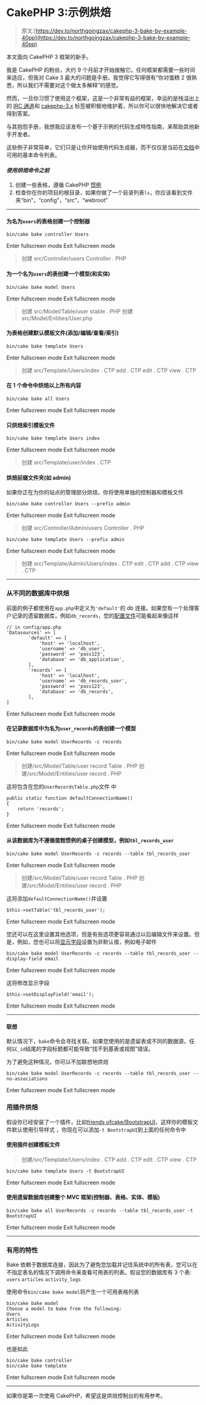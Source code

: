 # CakePHP 3:示例烘焙

> 原文:[https://dev.to/northgoingzax/cakephp-3-bake-by-example-40pp](https://dev.to/northgoingzax/cakephp-3-bake-by-example-40pp)

本文面向 CakePHP 3 框架的新手。

我是 CakePHP 的粉丝，大约 9 个月前才开始接触它。任何框架都需要一些时间来适应，但我对 Cake 3 最大的问题是手册。我觉得它写得很有“你对蛋糕 2 很熟悉，所以我们不需要对这个做太多解释”的感觉。

然而，一旦你习惯了使用这个框架，这是一个非常有益的框架，幸运的是栈溢出上的 [IRC 通道](https://irc.cakephp.org/)和 [cakephp-3.x](https://stackoverflow.com/questions/tagged/cakephp-3.x) 标签被积极地维护着，所以你可以很快地解决它或者得到答案。

与其抱怨手册，我想我应该发布一个基于示例的代码生成特性指南，来帮助其他新手开发者。

这些例子非常简单，它们只是让你开始使用代码生成器，而不仅仅是当前在[文档](https://book.cakephp.org/3.0/en/bake/usage.html)中可用的基本命令列表。

#### *使用烘焙命令之前*

1.  创建一些表格，遵循 CakePHP [惯例](https://book.cakephp.org/3.0/en/intro/conventions.html#database-conventions)
2.  检查你在你的项目的根目录，如果你做了一个目录列表`ls`，你应该看到文件夹“bin”，“config”，“src”，“webroot”

* * *

#### 为名为`users`的表格创建一个控制器

```
bin/cake bake controller Users 
```

Enter fullscreen mode Exit fullscreen mode

> 创建 src/Controller/users Controller . PHP

#### 为一个名为`users`的表创建一个模型(和实体)

```
bin/cake bake model Users 
```

Enter fullscreen mode Exit fullscreen mode

> 创建 src/Model/Table/user stable . PHP
> 创建 src/Model/Entities/User.php

#### 为表格创建默认模板文件(添加/编辑/查看/索引)

```
bin/cake bake template Users 
```

Enter fullscreen mode Exit fullscreen mode

> 创建 src/Template/Users/index . CTP add . CTP edit . CTP view . CTP

#### 在 1 个命令中烘焙以上所有内容

```
bin/cake bake all Users 
```

Enter fullscreen mode Exit fullscreen mode

#### 只烘焙索引模板文件

```
bin/cake bake template Users index 
```

Enter fullscreen mode Exit fullscreen mode

> 创建 src/Template/user/index . CTP

#### 烘焙前缀文件夹(如 admin)

如果你正在为你的站点的管理部分烘焙，你将使用单独的控制器和模板文件

```
bin/cake bake controller Users --prefix admin 
```

Enter fullscreen mode Exit fullscreen mode

> 创建 src/Controller/Admin/users Controller . PHP

```
bin/cake bake template Users --prefix admin 
```

Enter fullscreen mode Exit fullscreen mode

> 创建 src/Template/Admin/Users/index . CTP edit . CTP add . CTP view . CTP

* * *

### 从不同的数据库中烘焙

前面的例子都使用在`app.php`中定义为`'default'`的 db 连接。如果您有一个处理客户记录的遗留数据库，例如`db_records`，您的[配置文件](https://book.cakephp.org/3.0/en/orm/database-basics.html#configuration)可能看起来像这样

```
// in config/app.php
'Datasources' => [
        'default' => [
            'host' => 'localhost',
            'username' => 'db_user',
            'password' => 'pass123',
            'database' => 'db_application',
        ],
        'records' => [
            'host' => 'localhost',
            'username' => 'db_records_user',
            'password' => 'pass123',
            'database' => 'db_records',
        ],
] 
```

Enter fullscreen mode Exit fullscreen mode

#### 在记录数据库中为名为`user_records`的表创建一个模型

```
bin/cake bake model UserRecords -c records 
```

Enter fullscreen mode Exit fullscreen mode

> 创建/src/Model/Table/user record Table . PHP
> 创建/src/Model/Entities/user record . PHP

这将包含在您的`UserRecordsTable.php`文件
中

```
public static function defaultConnectionName()
{
    return 'records';
} 
```

Enter fullscreen mode Exit fullscreen mode

#### 从该数据库为不遵循蛋糕惯例的桌子创建模型，例如`tbl_records_user`

```
bin/cake bake model UserRecords -c records --table tbl_records_user 
```

Enter fullscreen mode Exit fullscreen mode

> 创建/src/Model/Table/user record Table . PHP
> 创建/src/Model/Entities/user record . PHP

这将添加`defaultConnectionName()`并设置

```
$this->setTable('tbl_records_user'); 
```

Enter fullscreen mode Exit fullscreen mode

您还可以在这里设置其他选项，但是有些选项更容易通过以后编辑文件来设置。但是，例如，您也可以将[显示字段](https://book.cakephp.org/3.0/en/orm/retrieving-data-and-resultsets.html#finding-key-value-pairs)设置为非默认值，例如电子邮件

```
bin/cake bake model UserRecords -c records --table tbl_records_user --display-field email 
```

Enter fullscreen mode Exit fullscreen mode

这将修改显示字段

```
$this->setDisplayField('email'); 
```

Enter fullscreen mode Exit fullscreen mode

* * *

#### 联想

默认情况下，`bake`命令会寻找关联。如果您使用的是遗留表或不同的数据源，任何以`_id`结尾的字段标题都可能导致“找不到基表或视图”错误。

为了避免这种情况，你可以不加联想地烘焙

```
bin/cake bake model UserRecords -c records --table tbl_records_user --no-associations 
```

Enter fullscreen mode Exit fullscreen mode

### 用插件烘焙

假设你已经安装了一个插件，比如[friends ofcake/BootstrapUI](https://github.com/FriendsOfCake/bootstrap-ui)，这样你的模板文件默认使用引导样式
，你现在可以添加`-t BootstrapUI`到上面的任何命令中

#### 使用插件创建模板文件

> 创建/src/Template/Users/index . CTP add . CTP edit . CTP view . CTP

```
bin/cake bake template Users -t BootstrapUI 
```

Enter fullscreen mode Exit fullscreen mode

#### 使用遗留数据库创建整个 MVC 框架(控制器、表格、实体、模板)

```
bin/cake bake all UserRecords -c records --table tbl_records_user -t BootstrapUI 
```

Enter fullscreen mode Exit fullscreen mode

* * *

### 有用的特性

Bake 依赖于数据库连接，因此为了避免您加载并记住系统中的所有表，您可以在不指定表名的情况下调用命令来查看可用表的列表。假设您的数据库有 3 个表:
`users`
`articles`
`activity_logs`

使用命令`bin/cake bake model`将产生一个可用表格列表

```
bin/cake bake model
Choose a model to bake from the following:
Users
Articles
ActivityLogs 
```

Enter fullscreen mode Exit fullscreen mode

也是如此

```
bin/cake bake controller
bin/cake bake template 
```

Enter fullscreen mode Exit fullscreen mode

* * *

如果你是第一次使用 CakePHP，希望这是烘焙控制台的有用参考。